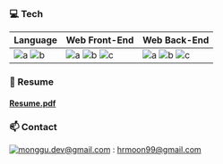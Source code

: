### 💻 Tech
|Language|Web Front-End|Web Back-End|
|---|---------|---|
|![a](https://img.shields.io/badge/JavaScript-f7df11?style=flat-square&logo=JavaScript&logoColor=black) ![b](https://img.shields.io/badge/TypeScript-007ACC?style=flat-square&logo=TypeScript&logoColor=white)|![a](https://img.shields.io/badge/React-61dafb?style=flat-square&logo=React&logoColor=black) ![b](https://img.shields.io/badge/Next.js-000000?style=flat-square&logo=Next.js&logoColor=white) ![c](https://img.shields.io/badge/Gatsby-663399?style=flat-square&logo=Gatsby&logoColor=white)|![a](https://img.shields.io/badge/Express-FF4136?style=flat-square&logo=Express&logoColor=white) ![b](https://img.shields.io/badge/MongoDB-47A248?style=flat-square&logo=MongoDB&logoColor=white) ![c](https://img.shields.io/badge/Node.js-339933?style=flat-square&logo=Node.js&logoColor=white)|

### 📄 Resume
#### [Resume.pdf](https://github.com/Oruomai/Oruomai/blob/main/Resume.pdf)

### 📫  Contact
[![monggu.dev@gmail.com](https://img.shields.io/badge/Gmail-d14836?style=flat-square&logo=Gmail&logoColor=white&link=mailto:hrmoon99@gmail.com)](mailto:hrmoon99@gmail.com) : hrmoon99@gmail.com 
